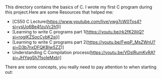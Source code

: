 This directory contains the basics of C.
I wrote my first C program during this project.Here are some Resources that helped me:
- [CS50 C Lecture(https://www.youtube.com/live/ywg7cW0Txs4?si=ysUo6Be4fzuVc2h1)]
- [Learning to write C programs part 1(https://youtu.be/rk2fK2IIiiQ?si=rogiKZSocCybK2sj)]
- [Learning to write C programs part 2(https://youtu.be/FwpP_MsZWnU?si=D3b7nxDFQKBlw5ZZ)]
- Understanding C Compilation process(https://youtu.be/VDslRumKvRA?si=JHYqgSh7fsoIeMxb)]

There are some concepts, you really need to pay attention to when starting out:

